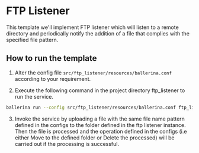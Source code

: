 # FTP Listener

This template we'll implement FTP listener which will listen to a remote directory and periodically notify the addition of a file that complies with the specified file pattern.

## How to run the template

1. Alter the config file `src/ftp_listener/resources/ballerina.conf` according to your requirement. 

2. Execute the following command in the project directory ftp_listener to run the service.
```bash
ballerina run --config src/ftp_listener/resources/ballerina.conf ftp_listener
```
3. Invoke the service by uploading a file with the same file name pattern defined in the configs to the folder defined in the ftp listener instance. Then the file is processed and the operation defined in the configs (i.e either Move to the defined folder or Delete the processed) will be carried out if the processing is successful.


